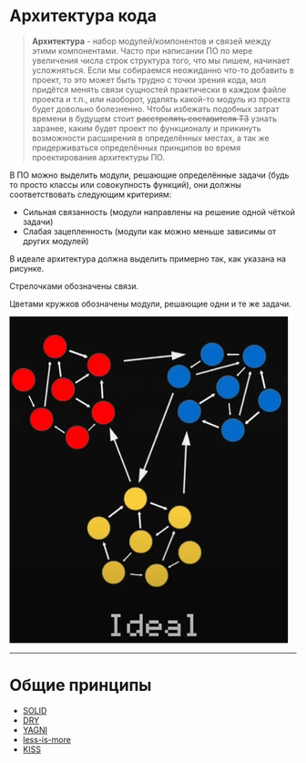 # Архитектура кода

> **Архитектура** - набор модулей/компонентов и связей между этими компонентами. Часто при написании ПО по мере увеличения числа строк структура того, что мы пишем, начинает усложняться. Если мы собираемся неожиданно что-то добавить в проект, то это может быть трудно с точки зрения кода, мол придётся менять связи сущностей практически в каждом файле проекта и т.п., или наоборот, удалять какой-то модуль из проекта будет довольно болезненно. Чтобы избежать подобных затрат времени в будущем стоит ~~расстрелять составителя ТЗ~~ узнать заранее, каким будет проект по функционалу и прикинуть возможности расширения в определённых местах, а так же придерживаться определённых принципов во время проектирования архитектуры ПО.
> 

В ПО можно выделить модули, решающие определённые задачи (будь то просто классы или совокупность функций), они должны соответствовать следующим критериям:

- Сильная связанность (модули направлены на решение одной чёткой задачи)
- Слабая зацепленность (модули как можно меньше зависимы от других модулей)

В идеале архитектура должна выделить примерно так, как указана на рисунке. 

Стрелочками обозначены связи.

Цветами кружков обозначены модули, решающие одни и те же задачи.

![Untitled](resources/image-storage/Untitled.png)

--- 
# Общие принципы

* [SOLID](resources/solid.md)
* [DRY](resources/dry.md)
* [YAGNI](resources/yagni.md)
* [less-is-more](resources/less-is-more.md)
* [KISS](resources/kiss.md)
